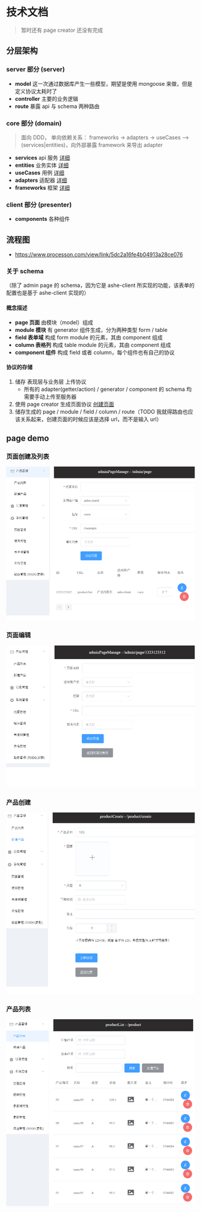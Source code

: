 # 技术文档

> 暂时还有 page creator 还没有完成

## 分层架构

### server 部分 (server)

-   **model** 这一次通过数据库产生一些模型，期望是使用 mongoose 来做，但是定义协议太耗时了
-   **controller** 主要的业务逻辑
-   **route** 暴露 api 与 schema 两种路由

### core 部分 (domain)

> 面向 DDD， 单向依赖关系： frameworks -> adapters -> useCases —> (services|entities)，向外部暴露 framework 来导出 adapter

-   **services** api 服务 [详细](./core/src/services/README.md)
-   **entities** 业务实体 [详细](./core/src/entities/README.md)
-   **useCases** 用例 [详细](./core/src/useCases/README.md)
-   **adapters** 适配器 [详细](./core/src/adapters/README.md)
-   **frameworks** 框架 [详细](./core/src/frameworks/README.md)

### client 部分 (presenter)

-   **components** 各种组件

## 流程图

-   https://www.processon.com/view/link/5dc2a16fe4b04913a28ce076

### 关于 schema

（除了 admin page 的 schema，因为它是 ashe-client 所实现的功能，该表单的配置也是基于 ashe-client 实现的）

#### 概念描述

-   **page 页面** 由模块（model）组成
-   **module 模块** 有 generator 组件生成，分为两种类型 form / table
-   **field 表单域** 构成 form module 的元素，其由 component 组成
-   **column 表格列** 构成 table module 的元素，其由 component 组成
-   **component 组件** 构成 field 或者 column，每个组件也有自己的协议

#### 协议的存储

1. 储存 表现层与业务层 上传协议
    - 所有的 adapter(getter/action) / generator / component 的 schema 均需要手动上传至服务器
2. 使用 page creator 生成页面协议 [创建页面](https://www.processon.com/view/link/5dc2a16fe4b04913a28ce076)
3. 储存生成的 page / module / field / column / route（TODO 我就得路由也应该关系起来，创建页面的时候应该是选择 url，而不是输入 url）

## page demo

### 页面创建及列表

![](./snapshot/page_create_list.png)

### 页面编辑

![](./snapshot/page_edit.png)

### 产品创建

![](./snapshot/product_create.png)

### 产品列表

![](./snapshot/produt_list.png)
